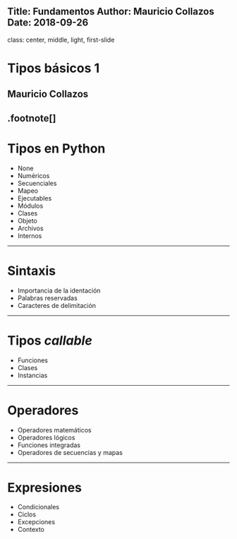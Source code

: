 Title: Fundamentos
Author: Mauricio Collazos
Date: 2018-09-26
![]()
---
class: center, middle, light, first-slide
# Tipos básicos 1
## Mauricio Collazos
.footnote[]
---
# Tipos en Python
- None
- Numéricos
- Secuenciales
- Mapeo
- Ejecutables
- Módulos
- Clases
- Objeto
- Archivos
- Internos
---
# Sintaxis
- Importancia de la identación
- Palabras reservadas
- Caracteres de delimitación
---
# Tipos *callable*
- Funciones
- Clases
- Instancias
---
# Operadores
- Operadores matemáticos
- Operadores lógicos
- Funciones integradas
- Operadores de secuencias y mapas
---
# Expresiones
- Condicionales
- Ciclos
- Excepciones
- Contexto
